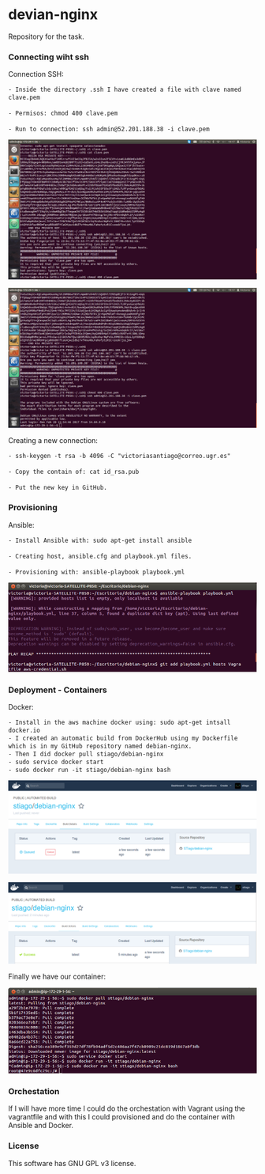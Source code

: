 # devian-nginx

Repository for the task.

### Connecting wiht ssh

Connection SSH:

    - Inside the directory .ssh I have created a file with clave named clave.pem

    - Permisos: chmod 400 clave.pem

    - Run to connection: ssh admin@52.201.188.38 -i clave.pem

![Image](https://github.com/STiago/debian-nginx/blob/gh-pages/images/t1.png)

![Image](https://github.com/STiago/debian-nginx/blob/gh-pages/images/t2.png)

Creating a new connection: 

    - ssh-keygen -t rsa -b 4096 -C "victoriasantiago@correo.ugr.es"
    
    - Copy the contain of: cat id_rsa.pub

    - Put the new key in GitHub.


### Provisioning

Ansible:

    - Install Ansible with: sudo apt-get install ansible

    - Creating host, ansible.cfg and playbook.yml files.

    - Provisioning with: ansible-playbook playbook.yml

![Image](https://github.com/STiago/debian-nginx/blob/gh-pages/images/t10.png)


### Deployment - Containers

Docker:

    - Install in the aws machine docker using: sudo apt-get intsall docker.io
    - I created an automatic build from DockerHub using my Dockerfile which is in my GitHub repository named debian-nginx.
    - Then I did docker pull stiago/debian-nginx
    - sudo service docker start
    - sudo docker run -it stiago/debian-nginx bash

![Image](https://github.com/STiago/debian-nginx/blob/gh-pages/images/t3.png)

![Image](https://github.com/STiago/debian-nginx/blob/gh-pages/images/t5.png)


Finally we have our container:

![Image](https://github.com/STiago/debian-nginx/blob/gh-pages/images/t8.png)


### Orchestation

If I will have more time I could do the orchestation with Vagrant using the vagrantfile and with this I could provisioned and do the container with Ansible and Docker.


### License

This software has GNU GPL v3 license.

